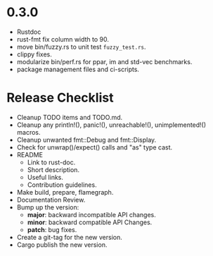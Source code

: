 0.3.0
=====

* Rustdoc
* rust-fmt fix column width to 90.
* move bin/fuzzy.rs to unit test `fuzzy_test.rs`.
* clippy fixes.
* modularize bin/perf.rs for ppar, im and std-vec benchmarks.
* package management files and ci-scripts.

Release Checklist
=================

* Cleanup TODO items and TODO.md.
* Cleanup any println!(), panic!(), unreachable!(), unimplemented!() macros.
* Cleanup unwanted fmt::Debug and fmt::Display.
* Check for unwrap()/expect() calls and "as" type cast.
* README
  * Link to rust-doc.
  * Short description.
  * Useful links.
  * Contribution guidelines.
* Make build, prepare, flamegraph.
* Documentation Review.
* Bump up the version:
  * __major__: backward incompatible API changes.
  * __minor__: backward compatible API Changes.
  * __patch__: bug fixes.
* Create a git-tag for the new version.
* Cargo publish the new version.
